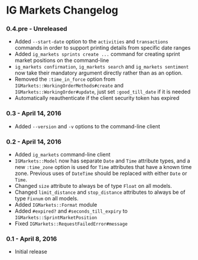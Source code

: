 # IG Markets Changelog

### 0.4.pre - Unreleased

- Added `--start-date` option to the `activities` and `transactions` commands in order to support printing details
  from specific date ranges
- Added `ig_markets sprints create ...` command for creating sprint market positions on the command-line
- `ig_markets confirmation`, `ig_markets search` and `ig_markets sentiment` now take their mandatory argument directly
  rather than as an option.
- Removed the `:time_in_force` option from `IGMarkets::WorkingOrderMethods#create` and `IGMarkets::WorkingOrder#update`,
  just set `:good_till_date` if it is needed
- Automatically reauthenticate if the client security token has expired

### 0.3 - April 14, 2016

- Added `--version` and `-v` options to the command-line client

### 0.2 - April 14, 2016

- Added `ig_markets` command-line client
- `IGMarkets::Model` now has separate `Date` and `Time` attribute types, and a new `:time_zone` option is used for
  `Time` attributes that have a known time zone. Previous uses of `DateTime` should be replaced with either `Date` or
  `Time`.
- Changed `size` attribute to always be of type `Float` on all models.
- Changed `limit_distance` and `stop_distance` attributes to always be of type `Fixnum` on all models.
- Added `IGMarkets::Format` module
- Added `#expired?` and `#seconds_till_expiry` to `IGMarkets::SprintMarketPosition`
- Fixed `IGMarkets::RequestFailedError#message`

### 0.1 - April 8, 2016

- Initial release
